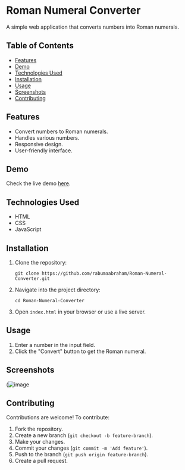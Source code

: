 # Roman Numeral Converter

A simple web application that converts numbers into Roman numerals.

## Table of Contents
- [Features](#features)
- [Demo](#demo)
- [Technologies Used](#technologies-used)
- [Installation](#installation)
- [Usage](#usage)
- [Screenshots](#screenshots)
- [Contributing](#contributing)

## Features
- Convert numbers to Roman numerals.
- Handles various numbers.
- Responsive design.
- User-friendly interface.

## Demo
Check the live demo [here](https://your-project-link.com).

## Technologies Used
- HTML
- CSS
- JavaScript

## Installation
1. Clone the repository:
    ```
    git clone https://github.com/rabumaabraham/Roman-Numeral-Converter.git
    ```
2. Navigate into the project directory:
    ```
    cd Roman-Numeral-Converter
    ```
3. Open `index.html` in your browser or use a live server.

## Usage
1. Enter a number in the input field.
2. Click the "Convert" button to get the Roman numeral.

## Screenshots
(![image](https://github.com/user-attachments/assets/01d6a14c-07f2-4660-ba23-7038e2960c76)

## Contributing
Contributions are welcome! To contribute:
1. Fork the repository.
2. Create a new branch (`git checkout -b feature-branch`).
3. Make your changes.
4. Commit your changes (`git commit -m 'Add feature'`).
5. Push to the branch (`git push origin feature-branch`).
6. Create a pull request.
